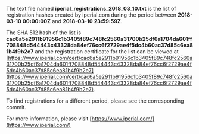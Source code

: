 The text file named **iperial_registrations_2018_03_10.txt** is the list of registration hashes created by iperial.com during the period between **2018-03-10 00:00:00Z** and **2018-03-10 23:59:59Z**.

The SHA 512 hash of the list is **cac6a5e2911b91956c1b3405f89c748fc2560a31700b25df6a1704da601ff708848d544443c43328da84ef76cc6f2729ae4f5dc4b60ac37d85c6ea81b4f9b2e7** and the registration certificate for the list can be viewed at [https://www.iperial.com/cert/cac6a5e2911b91956c1b3405f89c748fc2560a31700b25df6a1704da601ff708848d544443c43328da84ef76cc6f2729ae4f5dc4b60ac37d85c6ea81b4f9b2e7](https://www.iperial.com/cert/cac6a5e2911b91956c1b3405f89c748fc2560a31700b25df6a1704da601ff708848d544443c43328da84ef76cc6f2729ae4f5dc4b60ac37d85c6ea81b4f9b2e7).

To find registrations for a different period, please see the corresponding commit.

For more information, please visit [https://www.iperial.com/](https://www.iperial.com/)

